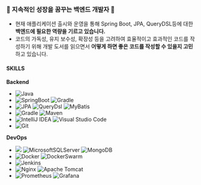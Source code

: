 ### 🌈 지속적인 성장을 꿈꾸는 백엔드 개발자 🌈
- 현재 애플리케이션 출시와 운영을 통해 Spring Boot, JPA, QueryDSL등에 대한 **백엔드에 필요한 역량을 기르고 있습니다.**
- 코드의 가독성, 유지 보수성, 확장성 등을 고려하여 효율적이고 효과적인 코드를 작성하기 위해 개발 도서를 읽으면서 **어떻게 하면 좋은 코드를 작성할 수 있을지 고민**하고 있습니다.

#### SKILLS
**Backend** 

- ![Java](https://img.shields.io/badge/java-%23ED8B00.svg?style=for-the-badge&logo=openjdk&logoColor=white)
- ![SpringBoot](https://img.shields.io/badge/springboot-6DB33F?style=for-the-badge&logo=springboot&logoColor=white) ![Gradle](https://img.shields.io/badge/spring_mvc-6DB33F?style=for-the-badge&logo=spring&logoColor=white)
- ![JPA](https://img.shields.io/badge/JPA-0DBD8B?style=for-the-badge&logo=jpa&logoColor=white) ![QueryDsl](https://img.shields.io/badge/QueryDsl-%230175C2.svg?style=for-the-badge&logo=query_dsl&logoColor=white) ![MyBatis](https://img.shields.io/badge/MyBatis-%23F05033.svg?style=for-the-badge&logo=MyBatis&logoColor=white)
- ![Gradle](https://img.shields.io/badge/Gradle-02303A.svg?style=for-the-badge&logo=Gradle&logoColor=white) ![Maven](https://img.shields.io/badge/maven-F58025?style=for-the-badge&logo=Maven&logoColor=white)
- ![IntelliJ IDEA](https://img.shields.io/badge/IntelliJIDEA-000000.svg?style=for-the-badge&logo=intellij-idea&logoColor=white) ![Visual Studio Code](https://img.shields.io/badge/Visual%20Studio%20Code-0078d7.svg?style=for-the-badge&logo=visual-studio-code&logoColor=white)
- ![Git](https://img.shields.io/badge/git-%23F05033.svg?style=for-the-badge&logo=git&logoColor=white) 

**DevOps** 

- <img src="https://img.shields.io/badge/mysql-4479A1?style=for-the-badge&logo=mysql&logoColor=white"> ![MicrosoftSQLServer](https://img.shields.io/badge/Microsoft%20SQL%20Server-CC2927?style=for-the-badge&logo=microsoft%20sql%20server&logoColor=white) ![MongoDB](https://img.shields.io/badge/MongoDB-%234ea94b.svg?style=for-the-badge&logo=mongodb&logoColor=white)
- ![Docker](https://img.shields.io/badge/docker-%230db7ed.svg?style=for-the-badge&logo=docker&logoColor=white) ![DockerSwarm](https://img.shields.io/badge/docker_swarm-%230db7ed.svg?style=for-the-badge&logo=DockerSwarm&logoColor=white)
- ![Jenkins](https://img.shields.io/badge/jenkins-%232C5263.svg?style=for-the-badge&logo=jenkins&logoColor=white)
- ![Nginx](https://img.shields.io/badge/nginx-%23009639.svg?style=for-the-badge&logo=nginx&logoColor=white)  ![Apache Tomcat](https://img.shields.io/badge/apache%20tomcat-%23F8DC75.svg?style=for-the-badge&logo=apache-tomcat&logoColor=black)
- ![Prometheus](https://img.shields.io/badge/Prometheus-E6522C?style=for-the-badge&logo=Prometheus&logoColor=white) ![Grafana](https://img.shields.io/badge/grafana-%23F46800.svg?style=for-the-badge&logo=grafana&logoColor=white)

